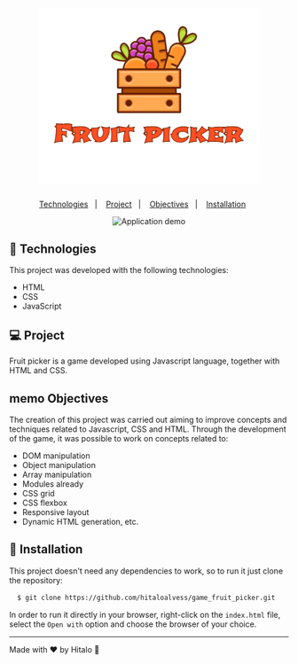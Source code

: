 <h1 align="center">
  <img alt="Utility" title="Utility" src=".github/logo-fruit-picker.png" width="400px" />
</h1>

<p align="center">
  <a href="#-technologies">Technologies</a>&nbsp;&nbsp;&nbsp;|&nbsp;&nbsp;&nbsp;
  <a href="#-project">Project</a>&nbsp;&nbsp;&nbsp;|&nbsp;&nbsp;&nbsp;
  <a href="#-objectives">Objectives</a>&nbsp;&nbsp;&nbsp;|&nbsp;&nbsp;&nbsp;
  <a href="#-installation">Installation</a>&nbsp;&nbsp;&nbsp;&nbsp;&nbsp;&nbsp;

</p>

<p align="center">
 <img src=".github/gameplay.gif" alt="Application demo" width="800px" height="600px"/>
</p>

## 🚀 Technologies

This project was developed with the following technologies:

- HTML
- CSS
- JavaScript

## 💻 Project

Fruit picker is a game developed using Javascript language, together with HTML and CSS.

## memo Objectives

The creation of this project was carried out aiming to improve concepts and techniques related to Javascript, CSS and HTML. Through the development of the game, it was possible to work on concepts related to:

- DOM manipulation
- Object manipulation
- Array manipulation
- Modules already
- CSS grid
- CSS flexbox
- Responsive layout
- Dynamic HTML generation, etc.


## 🚀 Installation

This project doesn't need any dependencies to work, so to run it just clone the repository:

```sh
  $ git clone https://github.com/hitaloalvess/game_fruit_picker.git
```
In order to run it directly in your browser, right-click on the `index.html` file, select the `Open with` option and choose the browser of your choice.

---
Made with ♥ by Hitalo 🚀
